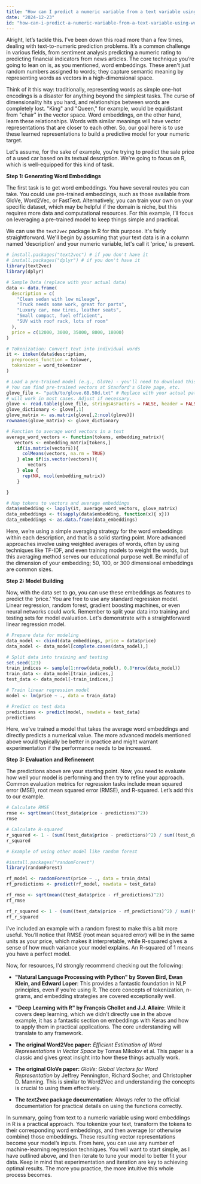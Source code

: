 ```yaml
---
title: "How can I predict a numeric variable from a text variable using word embeddings in R?"
date: "2024-12-23"
id: "how-can-i-predict-a-numeric-variable-from-a-text-variable-using-word-embeddings-in-r"
---
```


Alright, let’s tackle this. I’ve been down this road more than a few times, dealing with text-to-numeric prediction problems. It’s a common challenge in various fields, from sentiment analysis predicting a numeric rating to predicting financial indicators from news articles. The core technique you’re going to lean on is, as you mentioned, word embeddings. These aren't just random numbers assigned to words; they capture semantic meaning by representing words as vectors in a high-dimensional space.

Think of it this way: traditionally, representing words as simple one-hot encodings is a disaster for anything beyond the simplest tasks. The curse of dimensionality hits you hard, and relationships between words are completely lost. "King" and "Queen," for example, would be equidistant from "chair" in the vector space. Word embeddings, on the other hand, learn these relationships. Words with similar meanings will have vector representations that are closer to each other. So, our goal here is to use these learned representations to build a predictive model for your numeric target.

Let's assume, for the sake of example, you're trying to predict the sale price of a used car based on its textual description. We're going to focus on R, which is well-equipped for this kind of task.

**Step 1: Generating Word Embeddings**

The first task is to get word embeddings. You have several routes you can take. You could use pre-trained embeddings, such as those available from GloVe, Word2Vec, or FastText. Alternatively, you can train your own on your specific dataset, which may be helpful if the domain is niche, but this requires more data and computational resources. For this example, I’ll focus on leveraging a pre-trained model to keep things simple and practical.

We can use the `text2vec` package in R for this purpose. It's fairly straightforward. We'll begin by assuming that your text data is in a column named 'description' and your numeric variable, let's call it 'price,' is present.

```R
# install.packages("text2vec") # if you don't have it
# install.packages("dplyr") # if you don't have it
library(text2vec)
library(dplyr)

# Sample Data (replace with your actual data)
data <- data.frame(
  description = c(
    "Clean sedan with low mileage",
    "Truck needs some work, great for parts",
    "Luxury car, new tires, leather seats",
    "Small compact, fuel efficient",
    "SUV with roof rack, lots of room"
  ),
  price = c(12000, 3000, 35000, 8000, 18000)
)

# Tokenization: Convert text into individual words
it <- itoken(data$description,
  preprocess_function = tolower,
  tokenizer = word_tokenizer
)

# Load a pre-trained model (e.g., GloVe) - you'll need to download this
# You can find pre-trained vectors at Stanford's GloVe page, etc.
glove_file <- "path/to/glove.6B.50d.txt" # Replace with your actual path. GloVe's '50d' version
# will work in most cases. Adjust if necessary.
glove <- read.table(glove_file, stringsAsFactors = FALSE, header = FALSE, fill = TRUE)
glove_dictionary <- glove[,1]
glove_matrix <- as.matrix(glove[,2:ncol(glove)])
rownames(glove_matrix) <- glove_dictionary

# Function to average word vectors in a text
average_word_vectors <- function(tokens, embedding_matrix){
   vectors <- embedding_matrix[tokens,]
    if(is.matrix(vectors)){
      colMeans(vectors, na.rm = TRUE)
    } else if(is.vector(vectors)){
    	vectors
    } else {
	  rep(NA, ncol(embedding_matrix))
	}

}

# Map tokens to vectors and average embeddings
data$embedding <- lapply(it, average_word_vectors, glove_matrix)
data_embeddings <- t(sapply(data$embedding, function(x){ x}))
data_embeddings <- as.data.frame(data_embeddings)

```

Here, we’re using a simple averaging strategy for the word embeddings within each description, and that is a solid starting point. More advanced approaches involve using weighted averages of words, often by using techniques like TF-IDF, and even training models to weight the words, but this averaging method serves our educational purpose well. Be mindful of the dimension of your embedding; 50, 100, or 300 dimensional embeddings are common sizes.

**Step 2: Model Building**

Now, with the data set to go, you can use these embeddings as features to predict the ‘price.’ You are free to use any standard regression model. Linear regression, random forest, gradient boosting machines, or even neural networks could work. Remember to split your data into training and testing sets for model evaluation. Let's demonstrate with a straightforward linear regression model.

```R
# Prepare data for modeling
data_model <- cbind(data_embeddings, price = data$price)
data_model <- data_model[complete.cases(data_model),]

# Split data into training and testing
set.seed(123)
train_indices <- sample(1:nrow(data_model), 0.8*nrow(data_model))
train_data <- data_model[train_indices,]
test_data <- data_model[-train_indices,]

# Train linear regression model
model <- lm(price ~ ., data = train_data)

# Predict on test data
predictions <- predict(model, newdata = test_data)
predictions
```

Here, we've trained a model that takes the average word embeddings and directly predicts a numerical value. The more advanced models mentioned above would typically be better in practice and might warrant experimentation if the performance needs to be increased.

**Step 3: Evaluation and Refinement**

The predictions above are your starting point. Now, you need to evaluate how well your model is performing and then try to refine your approach. Common evaluation metrics for regression tasks include mean squared error (MSE), root mean squared error (RMSE), and R-squared. Let’s add this to our example.

```R
# Calculate RMSE
rmse <- sqrt(mean((test_data$price - predictions)^2))
rmse

# Calculate R-squared
r_squared <- 1 - (sum((test_data$price - predictions)^2) / sum((test_data$price - mean(test_data$price))^2))
r_squared

# Example of using other model like random forest

#install.packages("randomForest")
library(randomForest)

rf_model <- randomForest(price ~ ., data = train_data)
rf_predictions <- predict(rf_model, newdata = test_data)

rf_rmse <- sqrt(mean((test_data$price - rf_predictions)^2))
rf_rmse

rf_r_squared <- 1 - (sum((test_data$price - rf_predictions)^2) / sum((test_data$price - mean(test_data$price))^2))
rf_r_squared

```

I’ve included an example with a random forest to make this a bit more useful. You’ll notice that RMSE (root mean squared error) will be in the same units as your price, which makes it interpretable, while R-squared gives a sense of how much variance your model explains. An R-squared of 1 means you have a perfect model.

Now, for resources, I'd strongly recommend checking out the following:

*   **"Natural Language Processing with Python" by Steven Bird, Ewan Klein, and Edward Loper**: This provides a fantastic foundation in NLP principles, even if you're using R. The core concepts of tokenization, n-grams, and embedding strategies are covered exceptionally well.

*   **"Deep Learning with R" by François Chollet and J.J. Allaire**: While it covers deep learning, which we didn't directly use in the above example, it has a fantastic section on embeddings with Keras and how to apply them in practical applications. The core understanding will translate to any framework.

*   **The original Word2Vec paper:** *Efficient Estimation of Word Representations in Vector Space* by Tomas Mikolov et al. This paper is a classic and gives great insight into how these things actually work.

*   **The original GloVe paper:** *GloVe: Global Vectors for Word Representation* by Jeffrey Pennington, Richard Socher, and Christopher D. Manning. This is similar to Word2Vec and understanding the concepts is crucial to using them effectively.

*   **The *text2vec* package documentation**: Always refer to the official documentation for practical details on using the functions correctly.

In summary, going from text to a numeric variable using word embeddings in R is a practical approach. You tokenize your text, transform the tokens to their corresponding word embeddings, and then average (or otherwise combine) those embeddings. These resulting vector representations become your model’s inputs. From here, you can use any number of machine-learning regression techniques. You will want to start simple, as I have outlined above, and then iterate to tune your model to better fit your data. Keep in mind that experimentation and iteration are key to achieving optimal results. The more you practice, the more intuitive this whole process becomes.
